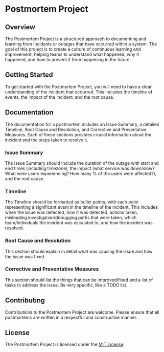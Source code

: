 # Postmortem Project

## Overview

The Postmortem Project is a structured approach to documenting and learning from incidents or outages that have occurred within a system. The goal of this project is to create a culture of continuous learning and improvement, helping teams to understand what happened, why it happened, and how to prevent it from happening in the future.

## Getting Started

To get started with the Postmortem Project, you will need to have a clear understanding of the incident that occurred. This includes the timeline of events, the impact of the incident, and the root cause.

## Documentation

The documentation for a postmortem includes an Issue Summary, a detailed Timeline, Root Cause and Resolution, and Corrective and Preventative Measures. Each of these sections provides crucial information about the incident and the steps taken to resolve it.

### Issue Summary

The Issue Summary should include the duration of the outage with start and end times (including timezone), the impact (what service was down/slow? What were users experiencing? How many % of the users were affected?), and the root cause.

### Timeline

The Timeline should be formatted as bullet points, with each point representing a significant event in the timeline of the incident. This includes when the issue was detected, how it was detected, actions taken, misleading investigation/debugging paths that were taken, which team/individuals the incident was escalated to, and how the incident was resolved.

### Root Cause and Resolution

This section should explain in detail what was causing the issue and how the issue was fixed.

### Corrective and Preventative Measures

This section should list the things that can be improved/fixed and a list of tasks to address the issue. Be very specific, like a TODO list.

## Contributing

Contributions to the Postmortem Project are welcome. Please ensure that all postmortems are written in a respectful and constructive manner.

## License

The Postmortem Project is licensed under the [MIT License](https://opensource.org/licenses/MIT).